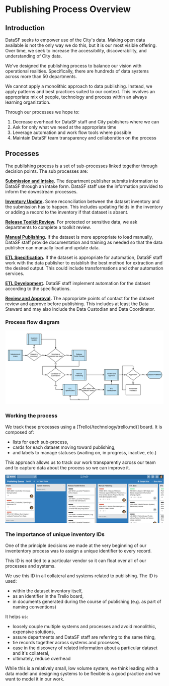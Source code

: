 # Publishing Process Overview

## Introduction

DataSF seeks to empower use of the City's data. Making open data available is not the only way we do this, but it is our most visible offering. Over time, we seek to increase the accessibility, discoverability, and understanding of City data.

We've designed the publishing process to balance our vision with operational realities. Specifically, there are hundreds of data systems across more than 50 departments.

We cannot apply a monolithic approach to data publishing. Instead, we apply patterns and best practices suited to our context. This involves an appropriate mix of people, technology and process within an always learning organization.

Through our processes we hope to:

1. Decrease overhead for DataSF staff and City publishers where we can
2. Ask for only what we need at the appropriate time
3. Leverage automation and work flow tools where possible
4. Maintain DataSF team transparency and collaboration on the process

## Processes

The publishing process is a set of sub-processes linked together through decision points. The sub processes are:

**[Submission and Intake](/1_submission/README.md).** The department publisher submits information to DataSF through an intake form. DataSF staff use the information provided to inform the downstream processes.

**[Inventory Update](/2_inventory/README.md).** Some reconciliation between the dataset inventory and the submission has to happen. This includes updating fields in the inventory or adding a record to the inventory if that dataset is absent.

**[Release Toolkit Review](/3_release_toolkit_review/README.md).** For protected or sensitive data, we ask departments to complete a toolkit review.

**[Manual Publishing](/4_manual_publishing/README.md).** If the dataset is more appropriate to load manually, DataSF staff provide documentation and training as needed so that the data publisher can manually load and update data.

**[ETL Specification](/5_etl_specification/README.md).** If the dataset is appropriate for automation, DataSF staff work with the data publisher to establish the best method for extraction and the desired output. This could include transformations and other automation services.

**[ETL Development](/6_etl_development/README.md).** DataSF staff implement automation for the dataset according to the specifications.

**[Review and Approval](/7_review_and_approval/README.md).** The appropriate points of contact for the dataset review and approve before publishing. This includes at least the Data Steward and may also include the Data Custodian and Data Coordinator.

### Process flow diagram

![](/assets/publishing_process.png)

### Working the process

We track these processes using a [Trello(/technology/trello.md)] board. It is composed of:

* lists for each sub-process,
* cards for each dataset moving toward publishing, 
* and labels to manage statuses (waiting on, in progress, inactive, etc.) 

This approach allows us to track our work transparently across our team and to capture data about the process so we can improve it.

![](/assets/trello_screen.png)

### The importance of unique inventory IDs

One of the principle decisions we made at the very beginning of our invententory process was to assign a unique identifier to every record. 

This ID is not tied to a particular vendor so it can float over all of our processes and systems.

We use this ID in all collateral and systems related to publishing. The ID is used:

* within the dataset inventory itself,
* as an identifier in the Trello board,
* in documents generated during the course of publishing (e.g. as part of naming conventions)

It helps us:

* loosely couple multiple systems and processes and avoid monolithic, expensive solutions,
* assure departments and DataSF staff are referring to the same thing,
* tie records together across systems and processes,
* ease in the discovery of related information about a particular dataset and it's collateral,
* ultimately, reduce overhead

While this is a relatively small, low volume system, we think leading with a data model and designing systems to be flexible is a good practice and we want to model it in our work.